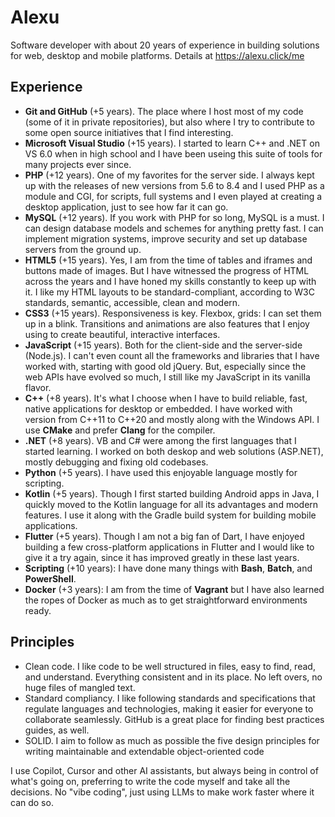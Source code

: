 # Alexu

Software developer with about 20 years of experience in building solutions for web, desktop and mobile platforms. Details at https://alexu.click/me

## Experience

- **Git and GitHub** (+5 years). The place where I host most of my code (some of it in private repositories), but also where I try to contribute to some open source initiatives that I find interesting.
- **Microsoft Visual Studio** (+15 years). I started to learn C++ and .NET on VS 6.0 when in high school and I have been useing this suite of tools for many projects ever since.
- **PHP** (+12 years). One of my favorites for the server side. I always kept up with the releases of new versions from 5.6 to 8.4 and I used PHP as a module and CGI, for scripts, full systems and I even played at creating a desktop application, just to see how far it can go.
- **MySQL** (+12 years). If you work with PHP for so long, MySQL is a must. I can design database models and schemes for anything pretty fast. I can implement migration systems, improve security and set up database servers from the ground up.
- **HTML5** (+15 years). Yes, I am from the time of tables and iframes and buttons made of images. But I have witnessed the progress of HTML across the years and I have honed my skills constantly to keep up with it. I like my HTML layouts to be standard-compliant, according to W3C standards, semantic, accessible, clean and modern.
- **CSS3** (+15 years). Responsiveness is key. Flexbox, grids: I can set them up in a blink. Transitions and animations are also features that I enjoy using to create beautiful, interactive interfaces.
- **JavaScript** (+15 years). Both for the client-side and the server-side (Node.js). I can't even count all the frameworks and libraries that I have worked with, starting with good old jQuery. But, especially since the web APIs have evolved so much, I still like my JavaScript in its vanilla flavor.
- **C++** (+8 years). It's what I choose when I have to build reliable, fast, native applications for desktop or embedded. I have worked with version from C++11 to C++20 and mostly along with the Windows API. I use **CMake** and prefer **Clang** for the compiler.
- **.NET** (+8 years). VB and C# were among the first languages that I started learning. I worked on both deskop and web solutions (ASP.NET), mostly debugging and fixing old codebases.
- **Python** (+5 years). I have used this enjoyable language mostly for scripting.
- **Kotlin** (+5 years). Though I first started building Android apps in Java, I quickly moved to the Kotlin language for all its advantages and modern features. I use it along with the Gradle build system for building mobile applications.
- **Flutter** (+5 years). Though I am not a big fan of Dart, I have enjoyed building a few cross-platform applications in Flutter and I would like to give it a try again, since it has improved greatly in these last years.
- **Scripting** (+10 years): I have done many things with **Bash**, **Batch**, and **PowerShell**.
- **Docker** (+3 years): I am from the time of **Vagrant** but I have also learned the ropes of Docker as much as to get straightforward environments ready. 

## Principles

- Clean code. I like code to be well structured in files, easy to find, read, and understand. Everything consistent and in its place. No left overs, no huge files of mangled text.
- Standard compliancy. I like following standards and specifications that regulate languages and technologies, making it easier for everyone to collaborate seamlessly. GitHub is a great place for finding best practices guides, as well.
- SOLID. I aim to follow as much as possible the five design principles for writing maintainable and extendable object-oriented code

I use Copilot, Cursor and other AI assistants, but always being in control of what's going on, preferring to write the code myself and take all the decisions. No "vibe coding", just using LLMs to make work faster where it can do so.
